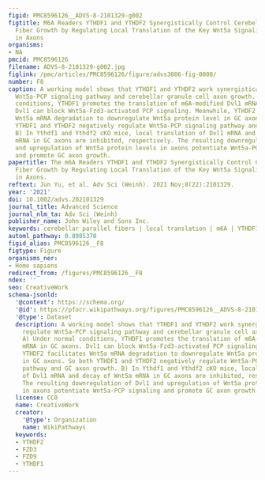 ```yaml
---
figid: PMC8596126__ADVS-8-2101329-g002
figtitle: M6A Readers YTHDF1 and YTHDF2 Synergistically Control Cerebellar Parallel
  Fiber Growth by Regulating Local Translation of the Key Wnt5a Signaling Components
  in Axons
organisms:
- NA
pmcid: PMC8596126
filename: ADVS-8-2101329-g002.jpg
figlink: /pmc/articles/PMC8596126/figure/advs3086-fig-0008/
number: F8
caption: A working model shows that YTHDF1 and YTHDF2 work synergistically to regulate
  Wnt5a‐PCP signaling pathway and cerebellar granule cell axon growth. A) Under normal
  conditions, YTHDF1 promotes the translation of m6A‐modified Dvl1 mRNA in GC axons.
  Dvl1 can block Wnt5a‐Fzd3‐activated PCP signaling. Meanwhile, YTHDF2 facilitates
  Wnt5a mRNA degradation to downregulate Wnt5a protein level in GC axons. So both
  YTHDF1 and YTHDF2 negatively regulate Wnt5a‐PCP signaling pathway and GC axon growth.
  B) In Ythdf1 and Ythdf2 cKO mice, local translation of Dvl1 mRNA and decay of Wnt5a
  mRNA in GC axons are inhibited, respectively. The resulting downregulation of Dvl1
  and upregulation of Wnt5a protein levels in axons potentiate Wnt5a‐PCP signaling
  and promote GC axon growth.
papertitle: The m6A Readers YTHDF1 and YTHDF2 Synergistically Control Cerebellar Parallel
  Fiber Growth by Regulating Local Translation of the Key Wnt5a Signaling Components
  in Axons.
reftext: Jun Yu, et al. Adv Sci (Weinh). 2021 Nov;8(22):2101329.
year: '2021'
doi: 10.1002/advs.202101329
journal_title: Advanced Science
journal_nlm_ta: Adv Sci (Weinh)
publisher_name: John Wiley and Sons Inc.
keywords: cerebellar parallel fibers | local translation | m6A | YTHDF1 | YTHDF2
automl_pathway: 0.8985378
figid_alias: PMC8596126__F8
figtype: Figure
organisms_ner:
- Homo sapiens
redirect_from: /figures/PMC8596126__F8
ndex: ''
seo: CreativeWork
schema-jsonld:
  '@context': https://schema.org/
  '@id': https://pfocr.wikipathways.org/figures/PMC8596126__ADVS-8-2101329-g002.html
  '@type': Dataset
  description: A working model shows that YTHDF1 and YTHDF2 work synergistically to
    regulate Wnt5a‐PCP signaling pathway and cerebellar granule cell axon growth.
    A) Under normal conditions, YTHDF1 promotes the translation of m6A‐modified Dvl1
    mRNA in GC axons. Dvl1 can block Wnt5a‐Fzd3‐activated PCP signaling. Meanwhile,
    YTHDF2 facilitates Wnt5a mRNA degradation to downregulate Wnt5a protein level
    in GC axons. So both YTHDF1 and YTHDF2 negatively regulate Wnt5a‐PCP signaling
    pathway and GC axon growth. B) In Ythdf1 and Ythdf2 cKO mice, local translation
    of Dvl1 mRNA and decay of Wnt5a mRNA in GC axons are inhibited, respectively.
    The resulting downregulation of Dvl1 and upregulation of Wnt5a protein levels
    in axons potentiate Wnt5a‐PCP signaling and promote GC axon growth.
  license: CC0
  name: CreativeWork
  creator:
    '@type': Organization
    name: WikiPathways
  keywords:
  - YTHDF2
  - FZD3
  - FZD9
  - YTHDF1
---
```


